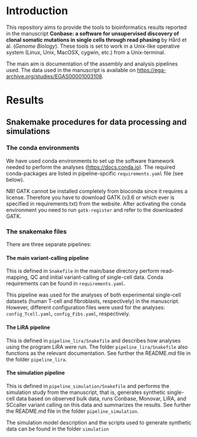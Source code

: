 # Introduction

This repository aims to provide the tools to  bioinformatics results reported in the manuscript **Conbase: a software for unsupervised discovery of clonal somatic mutations in single cells through read phasing** by Hård et al. (*Genome Biology*). These tools is set to work in a Unix-like operative system (Linux, Unix, MacOSX, cygwin, etc.) from a Unix-terminal.

The main aim is documentation of the assembly and analysis pipelines used. The data used in the manuscript is available on https://ega-archive.org/studies/EGAS00001003108.  

# Results

## Snakemake procedures for data processing and simulations

### The conda environments

We have used conda environments to set up the software framework needed to
perform the analyses (https://docs.conda.io). The required conda-packages are listed in pipeline-spcific `requirements.yaml` file (see below).

NB! GATK cannot be installed completely from bioconda since it requires
a license. Therefore you have to download GATK (v3.6 or which ever is
specified in requirements.txt) from the website. After activating the
conda environment you need to run `gatk-register` and refer to the downloaded GATK.

### The snakemake files

There are three separate pipelines:

#### The main variant-calling pipeline
This is defined in `Snakefile` in the main/base directory perform read-mapping, QC and initial variant-calling of single-cell data. Conda requirements can be found in `requirements.yaml`.

This pipeline was used for the analyses of both experimental single-cell datasets (human T-cell and fibroblasts, respectively) in the manuscript. However, different configuration files were used for the analyses: `config_Tcell.yaml`, `config_Fibs.yaml`, respectively.

#### The LiRA pipeline
This is defined in `pipeline_lira/Snakefile` and describes how analyses using the program LiRA were run. The folder `pipeline_lira/Snakefile` also functions as the relevant documentation. See further the README.md file in the folder `pipeline_lira`.

#### The simulation pipeline
This is defined in `pipeline_simulation/Snakefile` and performs the simulation study from the manuscript, that is, generates synthetic single-cell data based on observed bulk data, runs Conbase, Monovar, LiRA, and SCcaller variant calling on this data and summarizes the results. See further the README.md file in the folder `pipeline_simulation`.

The simulation model description and the scripts used to generate synthetic data can be found in the folder ``simulation``
